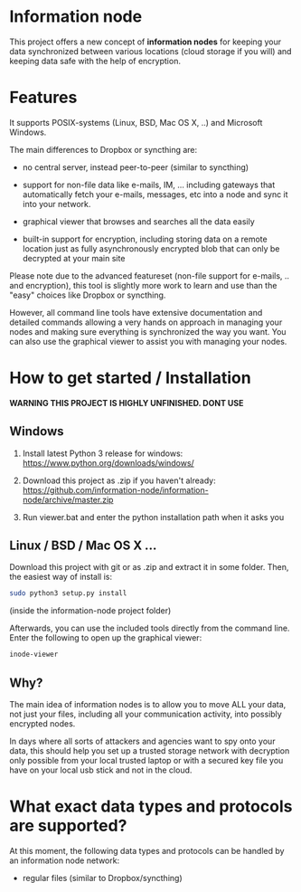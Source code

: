 
# Information node

This project offers a new concept of **information nodes** for keeping your
data synchronized between various locations (cloud storage if you will) and
keeping data safe with the help of encryption.


# Features

It supports POSIX-systems (Linux, BSD, Mac OS X, ..) and Microsoft Windows.

The main differences to Dropbox or syncthing are:

* no central server, instead peer-to-peer (similar to syncthing)

* support for non-file data like e-mails, IM, ... including gateways that
  automatically fetch your e-mails, messages, etc into a node and sync it into
  your network.

* graphical viewer that browses and searches all the data easily

* built-in support for encryption, including storing data on a remote location
  just as fully asynchronously encrypted blob that can only be decrypted at
  your main site

Please note due to the advanced featureset (non-file support for e-mails, ..
and encryption), this tool is slightly more work to learn and use than
the "easy" choices like Dropbox or syncthing.

However, all command line tools have extensive documentation and detailed
commands allowing a very hands on approach in managing your nodes and making
sure everything is synchronized the way you want. You can also use the
graphical viewer to assist you with managing your nodes.


# How to get started / Installation

**WARNING THIS PROJECT IS HIGHLY UNFINISHED. DONT USE**

## Windows

1. Install latest Python 3 release for windows: https://www.python.org/downloads/windows/

2. Download this project as .zip if you haven't already: https://github.com/information-node/information-node/archive/master.zip

3. Run viewer.bat and enter the python installation path when it asks you

## Linux / BSD / Mac OS X ...

Download this project with git or as .zip and extract it in some folder.
Then, the easiest way of install is:

```bash
sudo python3 setup.py install
```
(inside the information-node project folder)

Afterwards, you can use the included tools directly from the command line.
Enter the following to open up the graphical viewer:

```bash
inode-viewer
```


## Why?

The main idea of information nodes is to allow you to move ALL your data,
not just your files, including all your communication activity, into
possibly encrypted nodes.

In days where all sorts of attackers and agencies want to spy onto your
data, this should help you set up a trusted storage network with decryption
only possible from your local trusted laptop or with a secured key file you
have on your local usb stick and not in the cloud.


# What exact data types and protocols are supported?

At this moment, the following data types and protocols can be handled by
an information node network:

* regular files (similar to Dropbox/syncthing)


